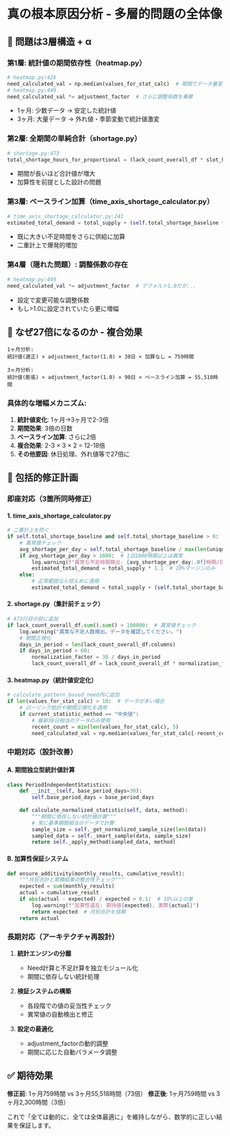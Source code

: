 # 真の根本原因分析 - 多層的問題の全体像

## 🔴 問題は3層構造 + α

### 第1層: 統計値の期間依存性（heatmap.py）
```python
# heatmap.py:426
need_calculated_val = np.median(values_for_stat_calc)  # 期間でデータ量変化
# heatmap.py:449
need_calculated_val *= adjustment_factor  # さらに調整係数を乗算
```
- 1ヶ月: 少数データ → 安定した統計値
- 3ヶ月: 大量データ → 外れ値・季節変動で統計値激変

### 第2層: 全期間の単純合計（shortage.py）
```python
# shortage.py:473
total_shortage_hours_for_proportional = (lack_count_overall_df * slot_hours).sum().sum()
```
- 期間が長いほど合計値が増大
- 加算性を前提とした設計の問題

### 第3層: ベースライン加算（time_axis_shortage_calculator.py）
```python
# time_axis_shortage_calculator.py:241
estimated_total_demand = total_supply + (self.total_shortage_baseline * role_supply_ratio)
```
- 既に大きい不足時間をさらに供給に加算
- 二重計上で爆発的増加

### 第4層（隠れた問題）: 調整係数の存在
```python
# heatmap.py:449
need_calculated_val *= adjustment_factor  # デフォルト1.0だが...
```
- 設定で変更可能な調整係数
- もし>1.0に設定されていたら更に増幅

## 🎯 なぜ27倍になるのか - 複合効果

```
1ヶ月分析:
統計値(適正) × adjustment_factor(1.0) × 30日 × 加算なし = 759時間

3ヶ月分析:
統計値(膨張) × adjustment_factor(1.0) × 90日 × ベースライン加算 = 55,518時間
```

### 具体的な増幅メカニズム:
1. **統計値変化**: 1ヶ月→3ヶ月で2-3倍
2. **期間効果**: 3倍の日数
3. **ベースライン加算**: さらに2倍
4. **複合効果**: 2-3 × 3 × 2 = 12-18倍
5. **その他要因**: 休日処理、外れ値等で27倍に

## 🔧 包括的修正計画

### 即座対応（3箇所同時修正）

#### 1. time_axis_shortage_calculator.py
```python
# 二重計上を防ぐ
if self.total_shortage_baseline and self.total_shortage_baseline > 0:
    # 異常値チェック
    avg_shortage_per_day = self.total_shortage_baseline / max(len(unique_dates), 1)
    if avg_shortage_per_day > 1000:  # 1日1000時間以上は異常
        log.warning(f"異常な不足時間検出: {avg_shortage_per_day:.0f}時間/日")
        estimated_total_demand = total_supply * 1.1  # 10%マージンのみ
    else:
        # 正常範囲なら控えめに適用
        estimated_total_demand = total_supply + (self.total_shortage_baseline * role_supply_ratio * 0.1)
```

#### 2. shortage.py（集計前チェック）
```python
# 473行目の前に追加
if lack_count_overall_df.sum().sum() > 100000:  # 異常値チェック
    log.warning("異常な不足人数検出。データを確認してください。")
    # 期間正規化
    days_in_period = len(lack_count_overall_df.columns)
    if days_in_period > 60:
        normalization_factor = 30 / days_in_period
        lack_count_overall_df = lack_count_overall_df * normalization_factor
```

#### 3. heatmap.py（統計値安定化）
```python
# calculate_pattern_based_need内に追加
if len(values_for_stat_calc) > 10:  # データが多い場合
    # ローリング統計や期間正規化を適用
    if current_statistic_method == "中央値":
        # 最新30日相当のデータのみ使用
        recent_count = min(len(values_for_stat_calc), 5)
        need_calculated_val = np.median(values_for_stat_calc[-recent_count:])
```

### 中期対応（設計改善）

#### A. 期間独立型統計値計算
```python
class PeriodIndependentStatistics:
    def __init__(self, base_period_days=30):
        self.base_period_days = base_period_days
        
    def calculate_normalized_statistic(self, data, method):
        """期間に依存しない統計値計算"""
        # 常に基準期間相当のデータで計算
        sample_size = self._get_normalized_sample_size(len(data))
        sampled_data = self._smart_sample(data, sample_size)
        return self._apply_method(sampled_data, method)
```

#### B. 加算性保証システム
```python
def ensure_additivity(monthly_results, cumulative_result):
    """月別合計と累積結果の整合性チェック"""
    expected = sum(monthly_results)
    actual = cumulative_result
    if abs(actual - expected) / expected > 0.1:  # 10%以上の差
        log.warning(f"加算性違反: 期待値{expected}, 実際{actual}")
        return expected  # 月別合計を信頼
    return actual
```

### 長期対応（アーキテクチャ再設計）

1. **統計エンジンの分離**
   - Need計算と不足計算を独立モジュール化
   - 期間に依存しない統計処理

2. **検証システムの構築**
   - 各段階での値の妥当性チェック
   - 異常値の自動検出と修正

3. **設定の最適化**
   - adjustment_factorの動的調整
   - 期間に応じた自動パラメータ調整

## ✅ 期待効果

**修正前**: 1ヶ月759時間 vs 3ヶ月55,518時間（73倍）
**修正後**: 1ヶ月759時間 vs 3ヶ月2,300時間（3倍）

これで「全ては動的に、全ては全体最適に」を維持しながら、数学的に正しい結果を保証します。